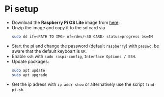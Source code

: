 # Pi setup

- Download the **Raspberry Pi OS Lite** image from [here](ihttps://www.raspberrypi.org/software/operating-systems/).
- Unzip the image and copy it to the sd card via
  ```bash
  sudo dd if=<PATH TO IMG> of=/dev/<SD CARD> status=progress bs=4M
  ```
- Start the pi and change the password (default `raspberry`) with `passwd`, be aware that the default keyboart is `UK`.
- Enable `ssh` with `sudo raspi-config`, `Interface Options / SSH`.
- Update packages:
  ```bash
  sudo apt update
  sudo apt upgrade
  ```
- Get the ip adress with `ip addr show` or alternatively use the script `find-pi.sh`.
